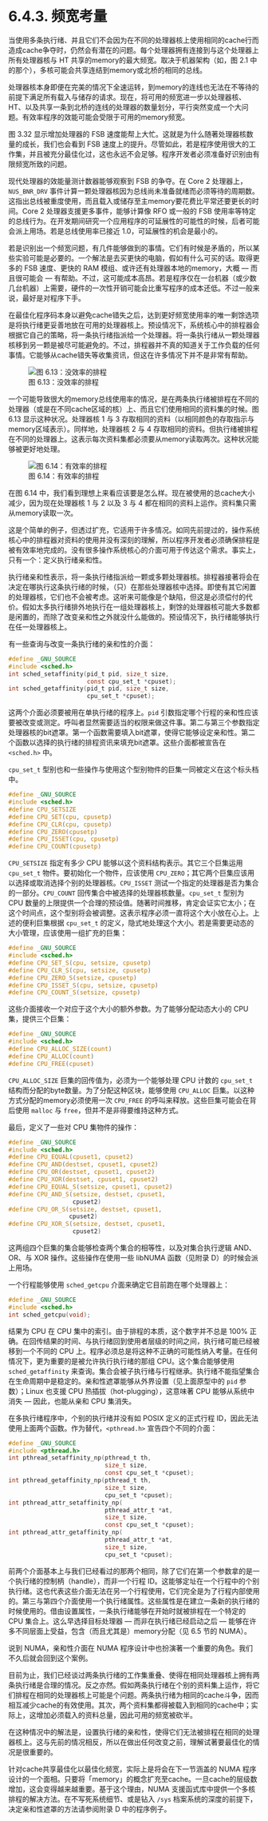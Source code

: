 # 6.4.3. 频宽考量

当使用多条执行绪、并且它们不会因为在不同的处理器核上使用相同的cache行而造成cache争夺时，仍然会有潜在的问题。每个处理器拥有连接到与这个处理器上所有处理器核与 HT 共享的memory的最大频宽。取决于机器架构（如，图 2.1 中的那个），多核可能会共享连结到memory或北桥的相同的总线。

处理器核本身即便在完美的情况下全速运转，到memory的连线也无法在不等待的前提下满足所有载入与储存的请求。现在，将可用的频宽进一步以处理器核、HT、以及共享一条到北桥的连线的处理器的数量划分，平行突然变成一个大问题。有效率程序的效能可能会受限于可用的memory频宽。

图 3.32 显示增加处理器的 FSB 速度能帮上大忙。这就是为什么随著处理器核数量的成长，我们也会看到 FSB 速度上的提升。尽管如此，若是程序使用很大的工作集，并且被充分最佳化过，这也永远不会足够。程序开发者必须准备好识别由有限频宽所致的问题。

现代处理器的效能量测计数器能够观察到 FSB 的争夺。在 Core 2 处理器上，`NUS_BNR_DRV` 事件计算一颗处理器核因为总线尚未准备就绪而必须等待的周期数。这指出总线被重度使用，而且载入或储存至主memory要花费比平常还要更长的时间。Core 2 处理器支援更多事件，能够计算像 RFO 或一般的 FSB 使用率等特定的总线行为。在开发期间研究一个应用程序的可延展性的可能性的时候，后者可能会派上用场。若是总线使用率已接近 1.0，可延展性的机会是最小的。

若是识别出一个频宽问题，有几件能够做到的事情。它们有时候是矛盾的，所以某些实验可能是必要的。一个解法是去买更快的电脑，假如有什么可买的话。取得更多的 FSB 速度、更快的 RAM 模组、或许还有处理器本地的memory，大概 –– 而且很可能会 –– 有帮助。不过，这可能成本高昂。若是程序仅在一台机器（或少数几台机器）上需要，硬件的一次性开销可能会比重写程序的成本还低。不过一般来说，最好是对程序下手。

在最佳化程序码本身以避免cache错失之后，达到更好频宽使用率的唯一剩馀选项是将执行绪更妥善地放在可用的处理器核上。预设情况下，系统核心中的排程器会根据它自己的策略，将一条执行绪指派给一个处理器。将一条执行绪从一颗处理器核移到另一颗是被尽可能避免的。不过，排程器并不真的知道关于工作负载的任何事情。它能够从cache错失等收集资讯，但这在许多情况下并不是非常有帮助。

<figure>
  <img src="../../assets/figure-6.13.png" alt="图 6.13：没效率的排程">
  <figcaption>图 6.13：没效率的排程</figcaption>
</figure>

一个可能导致很大的memory总线使用率的情况，是在两条执行绪被排程在不同的处理器（或是在不同cache区域的核）上、而且它们使用相同的资料集的时候。图 6.13 显示这种状况。处理器核 1 与 3 存取相同的资料（以相同颜色的存取指示与memory区域表示）。同样地，处理器核 2 与 4 存取相同的资料。但执行绪被排程在不同的处理器上。这表示每次资料集都必须要从memory读取两次。这种状况能够被更好地处理。

<figure>
  <img src="../../assets/figure-6.14.png" alt="图 6.14：有效率的排程">
  <figcaption>图 6.14：有效率的排程</figcaption>
</figure>

在图 6.14 中，我们看到理想上来看应该要是怎么样。现在被使用的总cache大小减少，因为现在处理器核 1 与 2 以及 3 与 4 都在相同的资料上运作。资料集只需从memory读取一次。

这是个简单的例子，但透过扩充，它适用于许多情况。如同先前提过的，操作系统核心中的排程器对资料的使用并没有深刻的理解，所以程序开发者必须确保排程是被有效率地完成的。没有很多操作系统核心的介面可用于传达这个需求。事实上，只有一个：定义执行绪亲和性。

执行绪亲和性表示，将一条执行绪指派给一颗或多颗处理器核。排程器接著将会在决定在哪执行这条执行绪的时候，（只）在那些处理器核中选择。即使有其它闲置的处理器核，它们也不会被考虑。这听来可能像是个缺陷，但这是必须偿付的代价。假如太多执行绪排外地执行在一组处理器核上，剩馀的处理器核可能大多数都是闲置的，而除了改变亲和性之外就没什么能做的。预设情况下，执行绪能够执行在任一处理器核上。

有一些查询与改变一条执行绪的亲和性的介面：

```c
#define _GNU_SOURCE
#include <sched.h>
int sched_setaffinity(pid_t pid, size_t size,
                      const cpu_set_t *cpuset);
int sched_getaffinity(pid_t pid, size_t size,
                      cpu_set_t *cpuset);
```

这两个介面必须要被用在单执行绪的程序上。`pid` 引数指定哪个行程的亲和性应该要被改变或测定。呼叫者显然需要适当的权限来做这件事。第二与第三个参数指定处理器核的bit遮罩。第一个函数需要填入bit遮罩，使得它能够设定亲和性。第二个函数以选择的执行绪的排程资讯来填充bit遮罩。这些介面都被宣告在 `<sched.h>` 中。

`cpu_set_t` 型别也和一些操作与使用这个型别物件的巨集一同被定义在这个标头档中。

```c
#define _GNU_SOURCE
#include <sched.h>
#define CPU_SETSIZE
#define CPU_SET(cpu, cpusetp)
#define CPU_CLR(cpu, cpusetp)
#define CPU_ZERO(cpusetp)
#define CPU_ISSET(cpu, cpusetp)
#define CPU_COUNT(cpusetp)
```

`CPU_SETSIZE` 指定有多少 CPU 能够以这个资料结构表示。其它三个巨集运用 `cpu_set_t` 物件。要初始化一个物件，应该使用 `CPU_ZERO`；其它两个巨集应该用以选择或取消选择个别的处理器核。`CPU_ISSET` 测试一个指定的处理器是否为集合的一部分。`CPU_COUNT` 回传集合中被选择的处理器核数量。`cpu_set_t` 型别为 CPU 数量的上限提供一个合理的预设值。随著时间推移，肯定会证实它太小；在这个时间点，这个型别将会被调整。这表示程序必须一直将这个大小放在心上。上述的便利巨集根据 `cpu_set_t` 的定义，隐式地处理这个大小。若是需要更动态的大小管理，应该使用一组扩充的巨集：

```c
#define _GNU_SOURCE
#include <sched.h>
#define CPU_SET_S(cpu, setsize, cpusetp)
#define CPU_CLR_S(cpu, setsize, cpusetp)
#define CPU_ZERO_S(setsize, cpusetp)
#define CPU_ISSET_S(cpu, setsize, cpusetp)
#define CPU_COUNT_S(setsize, cpusetp)
```

这些介面接收一个对应于这个大小的额外参数。为了能够分配动态大小的 CPU 集，提供三个巨集：

```c
#define _GNU_SOURCE
#include <sched.h>
#define CPU_ALLOC_SIZE(count)
#define CPU_ALLOC(count)
#define CPU_FREE(cpuset)
```

`CPU_ALLOC_SIZE` 巨集的回传值为，必须为一个能够处理 CPU 计数的 `cpu_set_t` 结构而分配的byte数量。为了分配这种区块，能够使用 `CPU_ALLOC` 巨集。以这种方式分配的memory必须使用一次 `CPU_FREE` 的呼叫来释放。这些巨集可能会在背后使用 `malloc` 与 `free`，但并不是非得要维持这种方式。

最后，定义了一些对 CPU 集物件的操作：

```c
#define _GNU_SOURCE
#include <sched.h>
#define CPU_EQUAL(cpuset1, cpuset2)
#define CPU_AND(destset, cpuset1, cpuset2)
#define CPU_OR(destset, cpuset1, cpuset2)
#define CPU_XOR(destset, cpuset1, cpuset2)
#define CPU_EQUAL_S(setsize, cpuset1, cpuset2)
#define CPU_AND_S(setsize, destset, cpuset1,
                  cpuset2)
#define CPU_OR_S(setsize, destset, cpuset1,
                 cpuset2)
#define CPU_XOR_S(setsize, destset, cpuset1,
                  cpuset2)
```

这两组四个巨集的集合能够检查两个集合的相等性，以及对集合执行逻辑 AND、OR、与 XOR 操作。这些操作在使用一些 libNUMA 函数（见附录 D）的时候会派上用场。

一个行程能够使用 `sched_getcpu` 介面来确定它目前跑在哪个处理器上：

```c
#define _GNU_SOURCE
#include <sched.h>
int sched_getcpu(void);
```

结果为 CPU 在 CPU 集中的索引。由于排程的本质，这个数字并不总是 100% 正确。在回传结果的时间、与执行绪回到使用者层级的时间之间，执行绪可能已经被移到一个不同的 CPU 上。程序必须总是将这种不正确的可能性纳入考量。在任何情况下，更为重要的是被允许执行执行绪的那组 CPU。这个集合能够使用 `sched_getaffinity` 来查询。集合会被子执行绪与行程继承。执行绪不能指望集合在生命周期中是稳定的。亲和性遮罩能够从外界设置（见上面原型中的 `pid` 参数）；Linux 也支援 CPU 热插拔（hot-plugging），这意味著 CPU 能够从系统中消失 –– 因此，也能从亲和 CPU 集消失。

在多执行绪程序中，个别的执行绪并没有如 POSIX 定义的正式行程 ID，因此无法使用上面两个函数。作为替代，`<pthread.h>` 宣告四个不同的介面：

```c
#define _GNU_SOURCE
#include <pthread.h>
int pthread_setaffinity_np(pthread_t th,
                           size_t size,
                           const cpu_set_t *cpuset);
int pthread_getaffinity_np(pthread_t th,
                           size_t size,
                           cpu_set_t *cpuset);
int pthread_attr_setaffinity_np(
                           pthread_attr_t *at,
                           size_t size,
                           const cpu_set_t *cpuset);
int pthread_attr_getaffinity_np(
                           pthread_attr_t *at,
                           size_t size,
                           cpu_set_t *cpuset);
```

前两个介面基本上与我们已经看过的那两个相同，除了它们在第一个参数拿的是一个执行绪的控制柄（handle），而非一个行程 ID。这能够定址在一个行程中的个别执行绪。这也代表这些介面无法在另一个行程使用，它们完全是为了行程内部使用的。第三与第四个介面使用一个执行绪属性。这些属性是在建立一条新的执行绪的时候使用的。借由设置属性，一条执行绪能够在开始时就被排程在一个特定的 CPU 集合上。这么早选择目标处理器 –– 而非在执行绪已经启动之后 –– 能够在许多不同层面上受益，包含（而且尤其是）memory分配（见 6.5 节的 NUMA）。

说到 NUMA，亲和性介面在 NUMA 程序设计中也扮演著一个重要的角色。我们不久后就会回到这个案例。

目前为止，我们已经谈过两条执行绪的工作集重叠、使得在相同处理器核上拥有两条执行绪是合理的情况。反之亦然。假如两条执行绪在个别的资料集上运作，将它们排程在相同的处理器核上可能是个问题。两条执行绪为相同的cache斗争，因而相互减少cache的有效使用。其次，两个资料集都得被载入到相同的cache中；实际上，这增加必须载入的资料总量，因此可用的频宽被砍半。

在这种情况中的解法是，设置执行绪的亲和性，使得它们无法被排程在相同的处理器核上。这与先前的情况相反，所以在做出任何改变之前，理解试著要最佳化的情况是很重要的。

针对cache共享最佳化以最佳化频宽，实际上是将会在下一节涵盖的 NUMA 程序设计的一个面相。只要将「memory」的概念扩充至cache。一旦cache的层级数增加，这会变得越来越重要。基于这个理由，NUMA 支援函式库中提供一个多核排程的解决方法。在不写死系统细节、或是钻入 `/sys` 档案系统的深度的前提下，决定亲和性遮罩的方法请参阅附录 D 中的程序例子。


